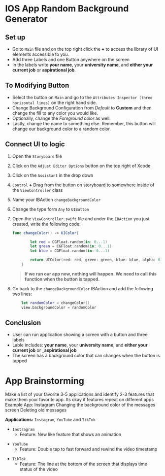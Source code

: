 # **IOS App Random Background Generator**
 


## Set up
* Go to `Main` file and on the top right click the **+** to access the library of UI elements accessible to you.
* Add three Labels and one Button anywhere on the screen
* In the labels write **your name**, your **university name**, and **either your current job** or **aspirational job**.



## To Modifying Button 
* Select the button on `Main` and go to the `Attributes Inspector (three horizontal lines)` on the right hand side.
* Change Background Configuration from _Default_ to **Custom** and then change the fill to any color you would like.
* Optionally, change the _Foreground color_ as well.
* Lastly, change the name to something else. Remember, this button will change our background color to a random color.



## Connect UI to logic 
1. Open the `Storyboard` file
1. Click on the `Adjust Editor Options` button on the top right of Xcode
1. Click on the `Assistant` in the drop down
1. `Control` **+** Drag from the button on storyboard to somewhere inside of the `ViewController` class
1. Name your IBAction `changeBackgroundColor`
1. Change the type form `Any` to `UIButton`
1. Open the `ViewController.swift` file and under the `IBAction` you just created, write the following code:
    ```swift
    func changeColor() -> UIColor{

            let red = CGFloat.random(in: 0...1)
            let green = CGFloat.random(in: 0...1)
            let blue = CGFloat.random(in: 0...1)

            return UIColor(red: red, green: green, blue: blue, alpha: 0.5)
        }
    ```

    > **If we run our app now, nothing will happen. We need to call this function when the button is tapped.**
1. Go back to the `changeBackgroundColor` IBAction and add the following two lines:
    ```swift
        let randomColor = changeColor()
        view.backgroundColor = randomColor
    ```


## Conclusion
* User can run application showing a screen with a button and three labels
* Lable includes: **your name**, your **university name**, and **either your current job** or **_aspirational job**
* The screen has a background color that can changes when the button is tapped




# App Brainstorming
Make a list of your favorite 3-5 applications and identify 2-3 features that make them your favorite app. Its okay if features repeat on different apps
Example App: Instagram
Changing the background color of the messages screen
Deleting old messages

**Applications:** `Instagram`, `YouTube` and `TikTok`
- `Instragram`
    - Feature: New like feature that shows an animation 
* `YouTube`
    * Feature: Double tap to fast forward and rewind the video timestamp
- `TikTok`
    - Feature: The line at the bottom of the screen that displays time status of the video

